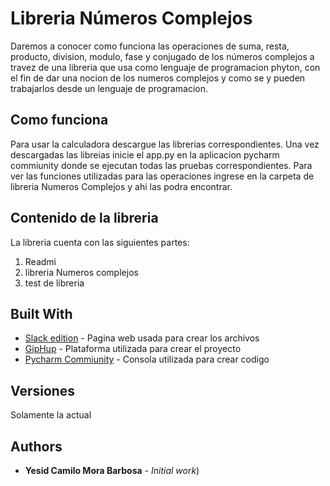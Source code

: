 # Libreria Números Complejos

Daremos a conocer como funciona las operaciones de suma, resta, producto, division, modulo, fase y conjugado de los números complejos a travez de una libreria que usa como 
lenguaje de programacion phyton, con el fin de dar una nocion de los numeros complejos y como se y pueden trabajarlos desde un lenguaje de programacion.

## Como funciona
Para usar la calculadora descargue las librerias correspondientes. Una vez descargadas las libreias inicie el app.py en la aplicacion pycharm commiunity donde se ejecutan todas las pruebas correspondientes. Para ver las funciones utilizadas para las operaciones ingrese en la carpeta de libreria Numeros Complejos y ahi las podra encontrar.

## Contenido de la libreria
La libreria cuenta con las siguientes partes:
1. Readmi
2. libreria Numeros complejos
3. test de libreria


## Built With

* [Slack edition](https://stackedit.io/app#) - Pagina web usada para crear los archivos
* [GipHup](https://desktop.github.com/) - Plataforma utilizada para crear el proyecto
* [Pycharm Commiunity](https://www.jetbrains.com/es-es/pycharm/download/#section=windows) - Consola utilizada para crear codigo

## Versiones
Solamente la actual

## Authors

* **Yesid Camilo Mora Barbosa** - *Initial work*)




